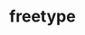 ---
title: "freetype"
layout: cache
categories: [package, develop]
meta: {"compilers": ["apple-clang@=15.0.0", "gcc@=10.2.1", "gcc@=10.5.0", "gcc@=11.1.0", "gcc@=11.4.0", "gcc@=13.2.0", "gcc@=13.3.0", "gcc@=7.5.0", "gcc@=9.4.0", "msvc@=19.39.33523", "oneapi@=2024.2.1"], "num_specs": 44, "num_specs_by_stack": {"data-vis-sdk": 6, "developer-tools-aarch64-linux-gnu": 2, "developer-tools-manylinux2014": 1, "developer-tools-x86_64_v3-linux-gnu": 2, "e4s": 6, "e4s-neoverse-v2": 3, "e4s-neoverse_v1": 2, "e4s-oneapi": 6, "e4s-power": 1, "e4s-rocm-external": 3, "hep": 3, "ml-darwin-aarch64-mps": 2, "ml-linux-aarch64-cpu": 3, "ml-linux-aarch64-cuda": 3, "ml-linux-x86_64-cpu": 3, "ml-linux-x86_64-cuda": 3, "radiuss": 3, "root": 44, "windows-vis": 1}, "oss": ["centos7", "rhel8", "ubuntu18.04", "ubuntu20.04", "ubuntu22.04", "ubuntu24.04", "ventura", "windows10.0.20348"], "platforms": ["darwin", "linux", "windows"], "stacks": ["data-vis-sdk", "developer-tools-aarch64-linux-gnu", "developer-tools-manylinux2014", "developer-tools-x86_64_v3-linux-gnu", "e4s", "e4s-neoverse-v2", "e4s-neoverse_v1", "e4s-oneapi", "e4s-power", "e4s-rocm-external", "hep", "ml-darwin-aarch64-mps", "ml-linux-aarch64-cpu", "ml-linux-aarch64-cuda", "ml-linux-x86_64-cpu", "ml-linux-x86_64-cuda", "radiuss", "root", "windows-vis"], "targets": ["aarch64", "neoverse_v1", "neoverse_v2", "ppc64le", "x86_64", "x86_64_v3"], "versions": ["2.13.2"]}
spec_details: [{"compiler": "gcc@=13.2.0", "hash": "4ct7xptglnfzctdszdbvmlphczvtsk2l", "os": "ubuntu24.04", "platform": "linux", "size": "-", "stacks": ["ml-linux-aarch64-cpu", "ml-linux-aarch64-cuda", "root"], "tarball": "https://binaries.spack.io/develop/build_cache/linux-ubuntu24.04-aarch64/gcc-13.2.0/freetype-2.13.2/linux-ubuntu24.04-aarch64-gcc-13.2.0-freetype-2.13.2-4ct7xptglnfzctdszdbvmlphczvtsk2l.spack", "target": "aarch64", "variants": ["build_system=autotools", "+pic", "+shared"], "versions": ["2.13.2"]}, {"compiler": "gcc@=13.3.0", "hash": "5forfxvsp6yjetczmp4j7wzyr2ysveev", "os": "rhel8", "platform": "linux", "size": "-", "stacks": ["developer-tools-aarch64-linux-gnu", "root"], "tarball": "https://binaries.spack.io/develop/build_cache/linux-rhel8-aarch64/gcc-13.3.0/freetype-2.13.2/linux-rhel8-aarch64-gcc-13.3.0-freetype-2.13.2-5forfxvsp6yjetczmp4j7wzyr2ysveev.spack", "target": "aarch64", "variants": ["build_system=autotools", "+pic", "+shared"], "versions": ["2.13.2"]}, {"compiler": "gcc@=11.4.0", "hash": "5vblmnfkupkcjcebvgvhcubj4oe4k3yj", "os": "ubuntu22.04", "platform": "linux", "size": "-", "stacks": ["e4s", "e4s-rocm-external", "root"], "tarball": "https://binaries.spack.io/develop/build_cache/linux-ubuntu22.04-x86_64_v3/gcc-11.4.0/freetype-2.13.2/linux-ubuntu22.04-x86_64_v3-gcc-11.4.0-freetype-2.13.2-5vblmnfkupkcjcebvgvhcubj4oe4k3yj.spack", "target": "x86_64_v3", "variants": ["build_system=autotools", "+pic", "+shared"], "versions": ["2.13.2"]}, {"compiler": "gcc@=11.4.0", "hash": "6gcbrl3wgn3dfzlavextxtmcvgpbecgv", "os": "ubuntu22.04", "platform": "linux", "size": "-", "stacks": ["e4s-neoverse_v1", "root"], "tarball": "https://binaries.spack.io/develop/build_cache/linux-ubuntu22.04-neoverse_v1/gcc-11.4.0/freetype-2.13.2/linux-ubuntu22.04-neoverse_v1-gcc-11.4.0-freetype-2.13.2-6gcbrl3wgn3dfzlavextxtmcvgpbecgv.spack", "target": "neoverse_v1", "variants": ["build_system=autotools", "+pic", "+shared"], "versions": ["2.13.2"]}, {"compiler": "gcc@=13.2.0", "hash": "6mqzziaecuo26h42bwuhhh7qfgdh44kt", "os": "ubuntu24.04", "platform": "linux", "size": "-", "stacks": ["ml-linux-x86_64-cpu", "ml-linux-x86_64-cuda", "root"], "tarball": "https://binaries.spack.io/develop/build_cache/linux-ubuntu24.04-x86_64_v3/gcc-13.2.0/freetype-2.13.2/linux-ubuntu24.04-x86_64_v3-gcc-13.2.0-freetype-2.13.2-6mqzziaecuo26h42bwuhhh7qfgdh44kt.spack", "target": "x86_64_v3", "variants": ["build_system=autotools", "+pic", "+shared"], "versions": ["2.13.2"]}, {"compiler": "apple-clang@=15.0.0", "hash": "6znxtl76oy5nrie3so7nyi7kwpdqgmpk", "os": "ventura", "platform": "darwin", "size": "-", "stacks": ["ml-darwin-aarch64-mps", "root"], "tarball": "https://binaries.spack.io/develop/build_cache/darwin-ventura-aarch64/apple-clang-15.0.0/freetype-2.13.2/darwin-ventura-aarch64-apple-clang-15.0.0-freetype-2.13.2-6znxtl76oy5nrie3so7nyi7kwpdqgmpk.spack", "target": "aarch64", "variants": ["build_system=autotools", "+pic", "+shared"], "versions": ["2.13.2"]}, {"compiler": "gcc@=9.4.0", "hash": "755ymkb43i5huz5dquy2ysi4wwsvvpc5", "os": "ubuntu20.04", "platform": "linux", "size": "-", "stacks": ["e4s-power", "root"], "tarball": "https://binaries.spack.io/develop/build_cache/linux-ubuntu20.04-ppc64le/gcc-9.4.0/freetype-2.13.2/linux-ubuntu20.04-ppc64le-gcc-9.4.0-freetype-2.13.2-755ymkb43i5huz5dquy2ysi4wwsvvpc5.spack", "target": "ppc64le", "variants": ["build_system=autotools", "+pic", "+shared"], "versions": ["2.13.2"]}, {"compiler": "gcc@=11.4.0", "hash": "7chc4i55etjfuvk2u4ws3khhfze3byki", "os": "ubuntu22.04", "platform": "linux", "size": "-", "stacks": ["e4s", "root"], "tarball": "https://binaries.spack.io/develop/build_cache/linux-ubuntu22.04-x86_64_v3/gcc-11.4.0/freetype-2.13.2/linux-ubuntu22.04-x86_64_v3-gcc-11.4.0-freetype-2.13.2-7chc4i55etjfuvk2u4ws3khhfze3byki.spack", "target": "x86_64_v3", "variants": ["build_system=autotools", "+pic", "+shared"], "versions": ["2.13.2"]}, {"compiler": "oneapi@=2024.2.1", "hash": "7hdp2equlisf76ywvgxanhog5kk7uk7p", "os": "ubuntu22.04", "platform": "linux", "size": "-", "stacks": ["e4s-oneapi", "root"], "tarball": "https://binaries.spack.io/develop/build_cache/linux-ubuntu22.04-x86_64_v3/oneapi-2024.2.1/freetype-2.13.2/linux-ubuntu22.04-x86_64_v3-oneapi-2024.2.1-freetype-2.13.2-7hdp2equlisf76ywvgxanhog5kk7uk7p.spack", "target": "x86_64_v3", "variants": ["build_system=autotools", "+pic", "+shared"], "versions": ["2.13.2"]}, {"compiler": "gcc@=11.4.0", "hash": "a2z4fahjdgq2ovm2iqle2jtxtjq2m5yx", "os": "ubuntu22.04", "platform": "linux", "size": "-", "stacks": ["hep", "root"], "tarball": "https://binaries.spack.io/develop/build_cache/linux-ubuntu22.04-x86_64_v3/gcc-11.4.0/freetype-2.13.2/linux-ubuntu22.04-x86_64_v3-gcc-11.4.0-freetype-2.13.2-a2z4fahjdgq2ovm2iqle2jtxtjq2m5yx.spack", "target": "x86_64_v3", "variants": ["build_system=autotools", "+pic", "+shared"], "versions": ["2.13.2"]}, {"compiler": "gcc@=13.2.0", "hash": "al5ltekvnjbmefwivrxfdpro5gyh457q", "os": "ubuntu24.04", "platform": "linux", "size": "-", "stacks": ["ml-linux-aarch64-cpu", "ml-linux-aarch64-cuda", "root"], "tarball": "https://binaries.spack.io/develop/build_cache/linux-ubuntu24.04-aarch64/gcc-13.2.0/freetype-2.13.2/linux-ubuntu24.04-aarch64-gcc-13.2.0-freetype-2.13.2-al5ltekvnjbmefwivrxfdpro5gyh457q.spack", "target": "aarch64", "variants": ["build_system=autotools", "+pic", "+shared"], "versions": ["2.13.2"]}, {"compiler": "gcc@=10.5.0", "hash": "b3tujc5wjormwb6mtwbrqtfgk3vyqew4", "os": "centos7", "platform": "linux", "size": "-", "stacks": ["developer-tools-x86_64_v3-linux-gnu", "root"], "tarball": "https://binaries.spack.io/develop/build_cache/linux-centos7-x86_64_v3/gcc-10.5.0/freetype-2.13.2/linux-centos7-x86_64_v3-gcc-10.5.0-freetype-2.13.2-b3tujc5wjormwb6mtwbrqtfgk3vyqew4.spack", "target": "x86_64_v3", "variants": ["build_system=autotools", "+pic", "+shared"], "versions": ["2.13.2"]}, {"compiler": "gcc@=13.2.0", "hash": "cf2yacoxrus4t32k6rnadkymbetw4xyj", "os": "ubuntu24.04", "platform": "linux", "size": "-", "stacks": ["ml-linux-x86_64-cpu", "ml-linux-x86_64-cuda", "root"], "tarball": "https://binaries.spack.io/develop/build_cache/linux-ubuntu24.04-x86_64_v3/gcc-13.2.0/freetype-2.13.2/linux-ubuntu24.04-x86_64_v3-gcc-13.2.0-freetype-2.13.2-cf2yacoxrus4t32k6rnadkymbetw4xyj.spack", "target": "x86_64_v3", "variants": ["build_system=autotools", "+pic", "+shared"], "versions": ["2.13.2"]}, {"compiler": "gcc@=11.4.0", "hash": "cjurbdpcrhat32uxvdmcra63czydtgb5", "os": "ubuntu22.04", "platform": "linux", "size": "-", "stacks": ["hep", "root"], "tarball": "https://binaries.spack.io/develop/build_cache/linux-ubuntu22.04-x86_64_v3/gcc-11.4.0/freetype-2.13.2/linux-ubuntu22.04-x86_64_v3-gcc-11.4.0-freetype-2.13.2-cjurbdpcrhat32uxvdmcra63czydtgb5.spack", "target": "x86_64_v3", "variants": ["build_system=autotools", "+pic", "+shared"], "versions": ["2.13.2"]}, {"compiler": "gcc@=11.4.0", "hash": "fiqvidffd2bti7ee5vh3jn32oxq4hd2g", "os": "ubuntu22.04", "platform": "linux", "size": "-", "stacks": ["e4s", "root"], "tarball": "https://binaries.spack.io/develop/build_cache/linux-ubuntu22.04-x86_64_v3/gcc-11.4.0/freetype-2.13.2/linux-ubuntu22.04-x86_64_v3-gcc-11.4.0-freetype-2.13.2-fiqvidffd2bti7ee5vh3jn32oxq4hd2g.spack", "target": "x86_64_v3", "variants": ["build_system=autotools", "+pic", "+shared"], "versions": ["2.13.2"]}, {"compiler": "gcc@=11.4.0", "hash": "fpyrmcs5gsmd5dhfyhvygjtegqdpzo4e", "os": "ubuntu22.04", "platform": "linux", "size": "-", "stacks": ["e4s-neoverse-v2", "root"], "tarball": "https://binaries.spack.io/develop/build_cache/linux-ubuntu22.04-neoverse_v2/gcc-11.4.0/freetype-2.13.2/linux-ubuntu22.04-neoverse_v2-gcc-11.4.0-freetype-2.13.2-fpyrmcs5gsmd5dhfyhvygjtegqdpzo4e.spack", "target": "neoverse_v2", "variants": ["build_system=autotools", "+pic", "+shared"], "versions": ["2.13.2"]}, {"compiler": "gcc@=11.4.0", "hash": "hf3jnprn5owumymf27vnpx7w7frabin3", "os": "ubuntu22.04", "platform": "linux", "size": "-", "stacks": ["e4s-neoverse-v2", "root"], "tarball": "https://binaries.spack.io/develop/build_cache/linux-ubuntu22.04-neoverse_v2/gcc-11.4.0/freetype-2.13.2/linux-ubuntu22.04-neoverse_v2-gcc-11.4.0-freetype-2.13.2-hf3jnprn5owumymf27vnpx7w7frabin3.spack", "target": "neoverse_v2", "variants": ["build_system=autotools", "+pic", "+shared"], "versions": ["2.13.2"]}, {"compiler": "gcc@=11.1.0", "hash": "ht5sx47ynlyua5brt7g2xuicvfrub5h3", "os": "ubuntu20.04", "platform": "linux", "size": "-", "stacks": ["data-vis-sdk", "root"], "tarball": "https://binaries.spack.io/develop/build_cache/linux-ubuntu20.04-x86_64_v3/gcc-11.1.0/freetype-2.13.2/linux-ubuntu20.04-x86_64_v3-gcc-11.1.0-freetype-2.13.2-ht5sx47ynlyua5brt7g2xuicvfrub5h3.spack", "target": "x86_64_v3", "variants": ["build_system=autotools", "+pic", "+shared"], "versions": ["2.13.2"]}, {"compiler": "gcc@=11.4.0", "hash": "ixw4d2pixgrskalfvlwhxaiw46irhnwl", "os": "ubuntu22.04", "platform": "linux", "size": "-", "stacks": ["hep", "root"], "tarball": "https://binaries.spack.io/develop/build_cache/linux-ubuntu22.04-x86_64_v3/gcc-11.4.0/freetype-2.13.2/linux-ubuntu22.04-x86_64_v3-gcc-11.4.0-freetype-2.13.2-ixw4d2pixgrskalfvlwhxaiw46irhnwl.spack", "target": "x86_64_v3", "variants": ["build_system=autotools", "+pic", "+shared"], "versions": ["2.13.2"]}, {"compiler": "gcc@=13.3.0", "hash": "j4nk6po6tc2cm7vgljo55hjxt24rlc2l", "os": "rhel8", "platform": "linux", "size": "-", "stacks": ["developer-tools-aarch64-linux-gnu", "root"], "tarball": "https://binaries.spack.io/develop/build_cache/linux-rhel8-aarch64/gcc-13.3.0/freetype-2.13.2/linux-rhel8-aarch64-gcc-13.3.0-freetype-2.13.2-j4nk6po6tc2cm7vgljo55hjxt24rlc2l.spack", "target": "aarch64", "variants": ["build_system=autotools", "+pic", "+shared"], "versions": ["2.13.2"]}, {"compiler": "gcc@=13.2.0", "hash": "j7mhrbnm7ungqcjk2bsbf6svhu3mzi2t", "os": "ubuntu24.04", "platform": "linux", "size": "-", "stacks": ["ml-linux-x86_64-cpu", "ml-linux-x86_64-cuda", "root"], "tarball": "https://binaries.spack.io/develop/build_cache/linux-ubuntu24.04-x86_64_v3/gcc-13.2.0/freetype-2.13.2/linux-ubuntu24.04-x86_64_v3-gcc-13.2.0-freetype-2.13.2-j7mhrbnm7ungqcjk2bsbf6svhu3mzi2t.spack", "target": "x86_64_v3", "variants": ["build_system=autotools", "+pic", "+shared"], "versions": ["2.13.2"]}, {"compiler": "oneapi@=2024.2.1", "hash": "jec5ffgvvmc65xerznferdtrec5lrwml", "os": "ubuntu22.04", "platform": "linux", "size": "-", "stacks": ["e4s-oneapi", "root"], "tarball": "https://binaries.spack.io/develop/build_cache/linux-ubuntu22.04-x86_64_v3/oneapi-2024.2.1/freetype-2.13.2/linux-ubuntu22.04-x86_64_v3-oneapi-2024.2.1-freetype-2.13.2-jec5ffgvvmc65xerznferdtrec5lrwml.spack", "target": "x86_64_v3", "variants": ["build_system=autotools", "+pic", "+shared"], "versions": ["2.13.2"]}, {"compiler": "gcc@=11.4.0", "hash": "jvs5a4jw6f7c4jd3vbmojmexbwv5uzwk", "os": "ubuntu22.04", "platform": "linux", "size": "-", "stacks": ["e4s", "e4s-rocm-external", "root"], "tarball": "https://binaries.spack.io/develop/build_cache/linux-ubuntu22.04-x86_64_v3/gcc-11.4.0/freetype-2.13.2/linux-ubuntu22.04-x86_64_v3-gcc-11.4.0-freetype-2.13.2-jvs5a4jw6f7c4jd3vbmojmexbwv5uzwk.spack", "target": "x86_64_v3", "variants": ["build_system=autotools", "+pic", "+shared"], "versions": ["2.13.2"]}, {"compiler": "gcc@=7.5.0", "hash": "kx6hp2nk4n6mejzha4kj6gh5pct6czzv", "os": "ubuntu18.04", "platform": "linux", "size": "-", "stacks": ["radiuss", "root"], "tarball": "https://binaries.spack.io/develop/build_cache/linux-ubuntu18.04-x86_64_v3/gcc-7.5.0/freetype-2.13.2/linux-ubuntu18.04-x86_64_v3-gcc-7.5.0-freetype-2.13.2-kx6hp2nk4n6mejzha4kj6gh5pct6czzv.spack", "target": "x86_64_v3", "variants": ["build_system=autotools", "+pic", "+shared"], "versions": ["2.13.2"]}, {"compiler": "msvc@=19.39.33523", "hash": "laeatz2qwmbexx3gayuxhtzsjyobgly7", "os": "windows10.0.20348", "platform": "windows", "size": "-", "stacks": ["root", "windows-vis"], "tarball": "https://binaries.spack.io/develop/build_cache/windows-windows10.0.20348-x86_64/msvc-19.39.33523/freetype-2.13.2/windows-windows10.0.20348-x86_64-msvc-19.39.33523-freetype-2.13.2-laeatz2qwmbexx3gayuxhtzsjyobgly7.spack", "target": "x86_64", "variants": ["build_system=cmake", "build_type=Release", "generator=ninja", "~ipo", "+pic", "+shared"], "versions": ["2.13.2"]}, {"compiler": "gcc@=11.4.0", "hash": "ln4a2giocxgdieo6tk6bzoltgfy2tl7t", "os": "ubuntu22.04", "platform": "linux", "size": "-", "stacks": ["e4s-neoverse_v1", "root"], "tarball": "https://binaries.spack.io/develop/build_cache/linux-ubuntu22.04-neoverse_v1/gcc-11.4.0/freetype-2.13.2/linux-ubuntu22.04-neoverse_v1-gcc-11.4.0-freetype-2.13.2-ln4a2giocxgdieo6tk6bzoltgfy2tl7t.spack", "target": "neoverse_v1", "variants": ["build_system=autotools", "+pic", "+shared"], "versions": ["2.13.2"]}, {"compiler": "apple-clang@=15.0.0", "hash": "m6xiqvbjwyvu6mss4wshm4ozmwogftcj", "os": "ventura", "platform": "darwin", "size": "-", "stacks": ["ml-darwin-aarch64-mps", "root"], "tarball": "https://binaries.spack.io/develop/build_cache/darwin-ventura-aarch64/apple-clang-15.0.0/freetype-2.13.2/darwin-ventura-aarch64-apple-clang-15.0.0-freetype-2.13.2-m6xiqvbjwyvu6mss4wshm4ozmwogftcj.spack", "target": "aarch64", "variants": ["build_system=autotools", "+pic", "+shared"], "versions": ["2.13.2"]}, {"compiler": "gcc@=13.2.0", "hash": "mpxfmg4k4bpomnhiesb64qo6guzca356", "os": "ubuntu24.04", "platform": "linux", "size": "-", "stacks": ["ml-linux-aarch64-cpu", "ml-linux-aarch64-cuda", "root"], "tarball": "https://binaries.spack.io/develop/build_cache/linux-ubuntu24.04-aarch64/gcc-13.2.0/freetype-2.13.2/linux-ubuntu24.04-aarch64-gcc-13.2.0-freetype-2.13.2-mpxfmg4k4bpomnhiesb64qo6guzca356.spack", "target": "aarch64", "variants": ["build_system=autotools", "+pic", "+shared"], "versions": ["2.13.2"]}, {"compiler": "gcc@=11.4.0", "hash": "mymdpccl4k63u5abhaprvbxfitz5dae5", "os": "ubuntu22.04", "platform": "linux", "size": "-", "stacks": ["e4s", "root"], "tarball": "https://binaries.spack.io/develop/build_cache/linux-ubuntu22.04-x86_64_v3/gcc-11.4.0/freetype-2.13.2/linux-ubuntu22.04-x86_64_v3-gcc-11.4.0-freetype-2.13.2-mymdpccl4k63u5abhaprvbxfitz5dae5.spack", "target": "x86_64_v3", "variants": ["build_system=autotools", "+pic", "+shared"], "versions": ["2.13.2"]}, {"compiler": "gcc@=11.4.0", "hash": "n3qyq3nprb7v2iq5xsetddoztcwifky5", "os": "ubuntu22.04", "platform": "linux", "size": "-", "stacks": ["e4s-neoverse-v2", "root"], "tarball": "https://binaries.spack.io/develop/build_cache/linux-ubuntu22.04-neoverse_v2/gcc-11.4.0/freetype-2.13.2/linux-ubuntu22.04-neoverse_v2-gcc-11.4.0-freetype-2.13.2-n3qyq3nprb7v2iq5xsetddoztcwifky5.spack", "target": "neoverse_v2", "variants": ["build_system=autotools", "+pic", "+shared"], "versions": ["2.13.2"]}, {"compiler": "gcc@=7.5.0", "hash": "nhgscmp3kbul7raortioxihwq7balo63", "os": "ubuntu18.04", "platform": "linux", "size": "-", "stacks": ["radiuss", "root"], "tarball": "https://binaries.spack.io/develop/build_cache/linux-ubuntu18.04-x86_64_v3/gcc-7.5.0/freetype-2.13.2/linux-ubuntu18.04-x86_64_v3-gcc-7.5.0-freetype-2.13.2-nhgscmp3kbul7raortioxihwq7balo63.spack", "target": "x86_64_v3", "variants": ["build_system=autotools", "+pic", "+shared"], "versions": ["2.13.2"]}, {"compiler": "oneapi@=2024.2.1", "hash": "oiwppt2mabrinahmpbmeqwg6cxxowo5f", "os": "ubuntu22.04", "platform": "linux", "size": "-", "stacks": ["e4s-oneapi", "root"], "tarball": "https://binaries.spack.io/develop/build_cache/linux-ubuntu22.04-x86_64_v3/oneapi-2024.2.1/freetype-2.13.2/linux-ubuntu22.04-x86_64_v3-oneapi-2024.2.1-freetype-2.13.2-oiwppt2mabrinahmpbmeqwg6cxxowo5f.spack", "target": "x86_64_v3", "variants": ["build_system=autotools", "+pic", "+shared"], "versions": ["2.13.2"]}, {"compiler": "gcc@=7.5.0", "hash": "pdh67woc7aincibng4uhbrsrczrvwzzq", "os": "ubuntu18.04", "platform": "linux", "size": "-", "stacks": ["radiuss", "root"], "tarball": "https://binaries.spack.io/develop/build_cache/linux-ubuntu18.04-x86_64_v3/gcc-7.5.0/freetype-2.13.2/linux-ubuntu18.04-x86_64_v3-gcc-7.5.0-freetype-2.13.2-pdh67woc7aincibng4uhbrsrczrvwzzq.spack", "target": "x86_64_v3", "variants": ["build_system=autotools", "+pic", "+shared"], "versions": ["2.13.2"]}, {"compiler": "gcc@=11.1.0", "hash": "qeu2gy2eyr7uglymvdesooar5ui3yzil", "os": "ubuntu20.04", "platform": "linux", "size": "-", "stacks": ["data-vis-sdk", "root"], "tarball": "https://binaries.spack.io/develop/build_cache/linux-ubuntu20.04-x86_64_v3/gcc-11.1.0/freetype-2.13.2/linux-ubuntu20.04-x86_64_v3-gcc-11.1.0-freetype-2.13.2-qeu2gy2eyr7uglymvdesooar5ui3yzil.spack", "target": "x86_64_v3", "variants": ["build_system=autotools", "+pic", "+shared"], "versions": ["2.13.2"]}, {"compiler": "gcc@=11.1.0", "hash": "slfycduwo2ijhi5jxhiny3iee2xx37so", "os": "ubuntu20.04", "platform": "linux", "size": "-", "stacks": ["data-vis-sdk", "root"], "tarball": "https://binaries.spack.io/develop/build_cache/linux-ubuntu20.04-x86_64_v3/gcc-11.1.0/freetype-2.13.2/linux-ubuntu20.04-x86_64_v3-gcc-11.1.0-freetype-2.13.2-slfycduwo2ijhi5jxhiny3iee2xx37so.spack", "target": "x86_64_v3", "variants": ["build_system=autotools", "+pic", "+shared"], "versions": ["2.13.2"]}, {"compiler": "gcc@=10.5.0", "hash": "taomflamx6kt7wqm577pc7xzidhotpul", "os": "centos7", "platform": "linux", "size": "-", "stacks": ["developer-tools-x86_64_v3-linux-gnu", "root"], "tarball": "https://binaries.spack.io/develop/build_cache/linux-centos7-x86_64_v3/gcc-10.5.0/freetype-2.13.2/linux-centos7-x86_64_v3-gcc-10.5.0-freetype-2.13.2-taomflamx6kt7wqm577pc7xzidhotpul.spack", "target": "x86_64_v3", "variants": ["build_system=autotools", "+pic", "+shared"], "versions": ["2.13.2"]}, {"compiler": "gcc@=11.1.0", "hash": "uxup4ap72xhknl6tcuk3elrw2ouvaris", "os": "ubuntu20.04", "platform": "linux", "size": "-", "stacks": ["data-vis-sdk", "root"], "tarball": "https://binaries.spack.io/develop/build_cache/linux-ubuntu20.04-x86_64_v3/gcc-11.1.0/freetype-2.13.2/linux-ubuntu20.04-x86_64_v3-gcc-11.1.0-freetype-2.13.2-uxup4ap72xhknl6tcuk3elrw2ouvaris.spack", "target": "x86_64_v3", "variants": ["build_system=autotools", "+pic", "+shared"], "versions": ["2.13.2"]}, {"compiler": "gcc@=10.2.1", "hash": "uyuhj5ifaha2jihocuc5bud6hqq46mkk", "os": "centos7", "platform": "linux", "size": "-", "stacks": ["developer-tools-manylinux2014", "root"], "tarball": "https://binaries.spack.io/develop/build_cache/linux-centos7-x86_64_v3/gcc-10.2.1/freetype-2.13.2/linux-centos7-x86_64_v3-gcc-10.2.1-freetype-2.13.2-uyuhj5ifaha2jihocuc5bud6hqq46mkk.spack", "target": "x86_64_v3", "variants": ["build_system=autotools", "+pic", "+shared"], "versions": ["2.13.2"]}, {"compiler": "gcc@=11.4.0", "hash": "wfjddrqnvtmnb6jasoa2vrjw3emokuzi", "os": "ubuntu22.04", "platform": "linux", "size": "-", "stacks": ["e4s", "e4s-rocm-external", "root"], "tarball": "https://binaries.spack.io/develop/build_cache/linux-ubuntu22.04-x86_64_v3/gcc-11.4.0/freetype-2.13.2/linux-ubuntu22.04-x86_64_v3-gcc-11.4.0-freetype-2.13.2-wfjddrqnvtmnb6jasoa2vrjw3emokuzi.spack", "target": "x86_64_v3", "variants": ["build_system=autotools", "+pic", "+shared"], "versions": ["2.13.2"]}, {"compiler": "oneapi@=2024.2.1", "hash": "wm7kgchfjgu63pxhdl553ic7ffr2x3cv", "os": "ubuntu22.04", "platform": "linux", "size": "-", "stacks": ["e4s-oneapi", "root"], "tarball": "https://binaries.spack.io/develop/build_cache/linux-ubuntu22.04-x86_64_v3/oneapi-2024.2.1/freetype-2.13.2/linux-ubuntu22.04-x86_64_v3-oneapi-2024.2.1-freetype-2.13.2-wm7kgchfjgu63pxhdl553ic7ffr2x3cv.spack", "target": "x86_64_v3", "variants": ["build_system=autotools", "+pic", "+shared"], "versions": ["2.13.2"]}, {"compiler": "gcc@=11.1.0", "hash": "x4xte36abt3qlxd4wxb34zcejxvyfawc", "os": "ubuntu20.04", "platform": "linux", "size": "-", "stacks": ["data-vis-sdk", "root"], "tarball": "https://binaries.spack.io/develop/build_cache/linux-ubuntu20.04-x86_64_v3/gcc-11.1.0/freetype-2.13.2/linux-ubuntu20.04-x86_64_v3-gcc-11.1.0-freetype-2.13.2-x4xte36abt3qlxd4wxb34zcejxvyfawc.spack", "target": "x86_64_v3", "variants": ["build_system=autotools", "+pic", "+shared"], "versions": ["2.13.2"]}, {"compiler": "oneapi@=2024.2.1", "hash": "xdmrl7markwcjd3oud5tznz6lepb4mfc", "os": "ubuntu22.04", "platform": "linux", "size": "-", "stacks": ["e4s-oneapi", "root"], "tarball": "https://binaries.spack.io/develop/build_cache/linux-ubuntu22.04-x86_64_v3/oneapi-2024.2.1/freetype-2.13.2/linux-ubuntu22.04-x86_64_v3-oneapi-2024.2.1-freetype-2.13.2-xdmrl7markwcjd3oud5tznz6lepb4mfc.spack", "target": "x86_64_v3", "variants": ["build_system=autotools", "+pic", "+shared"], "versions": ["2.13.2"]}, {"compiler": "gcc@=11.1.0", "hash": "yjvcly6stxuqjvjdbl5x7f2pc5pjka6k", "os": "ubuntu20.04", "platform": "linux", "size": "-", "stacks": ["data-vis-sdk", "root"], "tarball": "https://binaries.spack.io/develop/build_cache/linux-ubuntu20.04-x86_64_v3/gcc-11.1.0/freetype-2.13.2/linux-ubuntu20.04-x86_64_v3-gcc-11.1.0-freetype-2.13.2-yjvcly6stxuqjvjdbl5x7f2pc5pjka6k.spack", "target": "x86_64_v3", "variants": ["build_system=autotools", "+pic", "+shared"], "versions": ["2.13.2"]}, {"compiler": "oneapi@=2024.2.1", "hash": "yon2wy3g4mkzgjywpz4njbkog7booysb", "os": "ubuntu22.04", "platform": "linux", "size": "-", "stacks": ["e4s-oneapi", "root"], "tarball": "https://binaries.spack.io/develop/build_cache/linux-ubuntu22.04-x86_64_v3/oneapi-2024.2.1/freetype-2.13.2/linux-ubuntu22.04-x86_64_v3-oneapi-2024.2.1-freetype-2.13.2-yon2wy3g4mkzgjywpz4njbkog7booysb.spack", "target": "x86_64_v3", "variants": ["build_system=autotools", "+pic", "+shared"], "versions": ["2.13.2"]}]
---